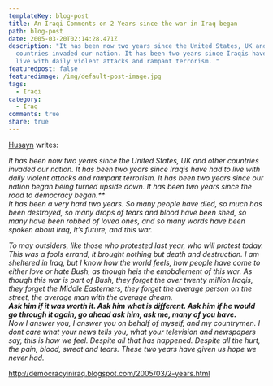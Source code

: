 ```yaml
---
templateKey: blog-post
title: An Iraqi Comments on 2 Years since the war in Iraq began
path: blog-post
date: 2005-03-20T02:14:28.471Z
description: "It has been now two years since the United States, UK and other
  countries invaded our nation. It has been two years since Iraqis have had to
  live with daily violent attacks and rampant terrorism. "
featuredpost: false
featuredimage: /img/default-post-image.jpg
tags:
  - Iraqi
category:
  - Iraq
comments: true
share: true
---
```

<!--StartFragment-->

[Husayn](http://democracyiniraq.blogspot.com/) writes:

*It has been now two years since the United States, UK and other countries invaded our nation. It has been two years since Iraqis have had to live with daily violent attacks and rampant terrorism. It has been two years since our nation began being turned upside down. It has been two years since the road to democracy began.**\
It has been a very hard two years. So many people have died, so much has been destroyed, so many drops of tears and blood have been shed, so many have been robbed of loved ones, and so many words have been spoken about Iraq, it’s future, and this war.*

*To may outsiders, like those who protested last year, who will protest today. This was a fools errand, it brought nothing but death and destruction. I am sheltered in Iraq, but I know how the world feels, how people have come to either love or hate Bush, as though heis the emobdiement of this war. As though this war is part of Bush, they forget the over twenty million Iraqis, they forget the Middle Easterners, they forget the average person on the street, the average man with the average dream.**\
Ask him if it was worth it. Ask him what is different. Ask him if he would go through it again, go ahead ask him, ask me, many of you have.**\
Now I answer you, I answer you on behalf of myself, and my countrymen. I dont care what your news tells you, what your television and newspapers say, this is how we feel. Despite all that has happened. Despite all the hurt, the pain, blood, sweat and tears. These two years have given us hope we never had.*

<http://democracyiniraq.blogspot.com/2005/03/2-years.html>

<!--EndFragment-->